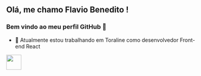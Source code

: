 ## Olá, me chamo Flavio Benedito ! 
### Bem vindo ao meu perfil GitHub 👋


- 🔭 Atualmente estou trabalhando em Toraline como desenvolvedor Front-end React
<img src="https://cdn.jsdelivr.net/gh/devicons/devicon/icons/git/git-original.svg" width="40" height="40"/>

          
          
